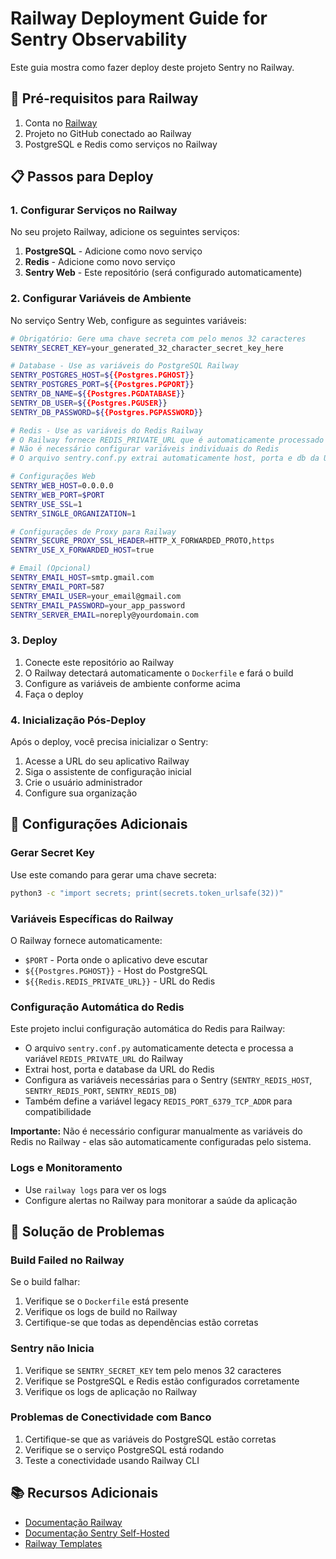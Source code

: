 # Railway Deployment Guide for Sentry Observability

Este guia mostra como fazer deploy deste projeto Sentry no Railway.

## 🚂 Pré-requisitos para Railway

1. Conta no [Railway](https://railway.app)
2. Projeto no GitHub conectado ao Railway
3. PostgreSQL e Redis como serviços no Railway

## 📋 Passos para Deploy

### 1. Configurar Serviços no Railway

No seu projeto Railway, adicione os seguintes serviços:

1. **PostgreSQL** - Adicione como novo serviço
2. **Redis** - Adicione como novo serviço  
3. **Sentry Web** - Este repositório (será configurado automaticamente)

### 2. Configurar Variáveis de Ambiente

No serviço Sentry Web, configure as seguintes variáveis:

```bash
# Obrigatório: Gere uma chave secreta com pelo menos 32 caracteres
SENTRY_SECRET_KEY=your_generated_32_character_secret_key_here

# Database - Use as variáveis do PostgreSQL Railway
SENTRY_POSTGRES_HOST=${{Postgres.PGHOST}}
SENTRY_POSTGRES_PORT=${{Postgres.PGPORT}}
SENTRY_DB_NAME=${{Postgres.PGDATABASE}}
SENTRY_DB_USER=${{Postgres.PGUSER}}
SENTRY_DB_PASSWORD=${{Postgres.PGPASSWORD}}

# Redis - Use as variáveis do Redis Railway
# O Railway fornece REDIS_PRIVATE_URL que é automaticamente processado pelo sentry.conf.py
# Não é necessário configurar variáveis individuais do Redis
# O arquivo sentry.conf.py extrai automaticamente host, porta e db da URL do Railway

# Configurações Web
SENTRY_WEB_HOST=0.0.0.0
SENTRY_WEB_PORT=$PORT
SENTRY_USE_SSL=1
SENTRY_SINGLE_ORGANIZATION=1

# Configurações de Proxy para Railway
SENTRY_SECURE_PROXY_SSL_HEADER=HTTP_X_FORWARDED_PROTO,https
SENTRY_USE_X_FORWARDED_HOST=true

# Email (Opcional)
SENTRY_EMAIL_HOST=smtp.gmail.com
SENTRY_EMAIL_PORT=587
SENTRY_EMAIL_USER=your_email@gmail.com
SENTRY_EMAIL_PASSWORD=your_app_password
SENTRY_SERVER_EMAIL=noreply@yourdomain.com
```

### 3. Deploy

1. Conecte este repositório ao Railway
2. O Railway detectará automaticamente o `Dockerfile` e fará o build
3. Configure as variáveis de ambiente conforme acima
4. Faça o deploy

### 4. Inicialização Pós-Deploy

Após o deploy, você precisa inicializar o Sentry:

1. Acesse a URL do seu aplicativo Railway
2. Siga o assistente de configuração inicial
3. Crie o usuário administrador
4. Configure sua organização

## 🔧 Configurações Adicionais

### Gerar Secret Key

Use este comando para gerar uma chave secreta:

```bash
python3 -c "import secrets; print(secrets.token_urlsafe(32))"
```

### Variáveis Específicas do Railway

O Railway fornece automaticamente:
- `$PORT` - Porta onde o aplicativo deve escutar
- `${{Postgres.PGHOST}}` - Host do PostgreSQL
- `${{Redis.REDIS_PRIVATE_URL}}` - URL do Redis

### Configuração Automática do Redis

Este projeto inclui configuração automática do Redis para Railway:
- O arquivo `sentry.conf.py` automaticamente detecta e processa a variável `REDIS_PRIVATE_URL` do Railway
- Extrai host, porta e database da URL do Redis
- Configura as variáveis necessárias para o Sentry (`SENTRY_REDIS_HOST`, `SENTRY_REDIS_PORT`, `SENTRY_REDIS_DB`)
- Também define a variável legacy `REDIS_PORT_6379_TCP_ADDR` para compatibilidade

**Importante:** Não é necessário configurar manualmente as variáveis do Redis no Railway - elas são automaticamente configuradas pelo sistema.

### Logs e Monitoramento

- Use `railway logs` para ver os logs
- Configure alertas no Railway para monitorar a saúde da aplicação

## 🐛 Solução de Problemas

### Build Failed no Railway

Se o build falhar:
1. Verifique se o `Dockerfile` está presente
2. Verifique os logs de build no Railway
3. Certifique-se que todas as dependências estão corretas

### Sentry não Inicia

1. Verifique se `SENTRY_SECRET_KEY` tem pelo menos 32 caracteres
2. Verifique se PostgreSQL e Redis estão configurados corretamente
3. Verifique os logs de aplicação no Railway

### Problemas de Conectividade com Banco

1. Certifique-se que as variáveis do PostgreSQL estão corretas
2. Verifique se o serviço PostgreSQL está rodando
3. Teste a conectividade usando Railway CLI

## 📚 Recursos Adicionais

- [Documentação Railway](https://docs.railway.app/)
- [Documentação Sentry Self-Hosted](https://docs.sentry.io/self-hosted/)
- [Railway Templates](https://railway.app/templates)